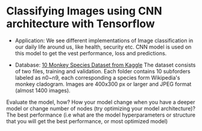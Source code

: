# Classifying Images using CNN architecture with Tensorflow

 - Application:
We see different implementations of Image classification  in our daily life around us, like health, security etc.
CNN model is used on this model to get the vest performance, loss and predictions.

 - Database:
[10 Monkey Species Dataset from Kaggle](https://www.kaggle.com/slothkong/10-monkey-species)
The dataset consists of two files, training and validation. Each folder contains 10 subforders labeled as n0~n9, each corresponding a species form Wikipedia's monkey cladogram. Images are 400x300 px or larger and JPEG format (almost 1400 images).


Evaluate the model, how?
How your model change when you have a deeper model or change number of nodes (try optimizing your model architecture)?
The best performance (i.e what are the model hyperparameters or structure that you will get the best performance, or most optimized model)

[](https://github.com/esevim/Image_Classification/blob/main/200%20image/Accuracy.png?raw=true)
 
